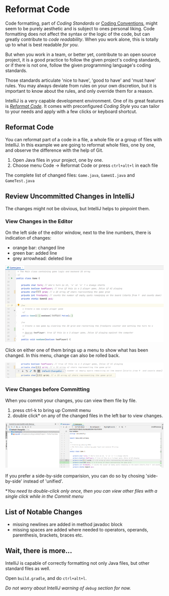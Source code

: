 # Reformat Code

Code formatting, part of *Coding Standards* or
[Coding Conventions](https://en.wikipedia.org/wiki/Coding_conventions),
might seem to be purely aesthetic and is subject to ones personal liking.
Code formatting does not affect the syntax or the logic of the code, but can greatly
contribute to *code readability*. When you work alone, this is totally up
to what is best readable *for you*.

But when you work in a team, or better yet, contribute to an open source project,
it is a good practice to follow the given project's coding standards, or if
there is not one, follow the given programming language's coding standards.

Those standards articulate 'nice to have', 'good to have' and 'must have' rules.
You may always deviate from rules on your own discretion, but it is important
to know about the rules, and only override them for a reason.

IntelliJ is a very capable development environment. One of its great features is
*[Reformat Code](https://www.jetbrains.com/help/idea/reformat-and-rearrange-code.html#reformat_code)*.
It comes with preconfigured *Coding Style* you can tailor to your
needs and apply with a few clicks or keyboard shortcut.


## Reformat Code

You can reformat part of a code in a file, a whole file or a group of files with IntelliJ.
In this example we are going to reformat whole files, one by one, and observe the
difference with the help of Git.

1. Open Java files in your project, one by one.
1. Choose menu Code -> Reformat Code or press ```ctrl+alt+l``` in each file

The complete list of changed files: ```Game.java```, ```GameUI.java``` and ```GameTest.java```


## Review Uncommitted Changes in IntelliJ

The changes might not be obvious, but IntelliJ helps to pinpoint them.

### View Changes in the Editor

On the left side of the editor window, next to the line numbers, there is indication of changes:

* orange bar: changed line
* green bar: added line
* grey arrowhead: deleted line

![VCS Changes in Editor Window](../../resources/02/intellij-editor-vcs-changes.png "VCS Changes in Editor Window")

Click on either one of them brings up a menu to show what has been changed. In this menu, change can also be rolled back.

![View Change in Editor Window](../../resources/02/intellij-editor-view-change.png "View Change in Editor Window")


### View Changes before Committing

When you commit your changes, you can view them file by file.

1. press ctrl-k to bring up Commit menu
1. double click* on any of the changed files in the left bar to view changes.

![View Changes before Commit](../../resources/02/intellij-view-changes-before-commit.png "View Changes before Commit")

If you prefer a side-by-side comparision, you can do so by chosing 'side-by-side' instead of 'unified'.

\**You need to double-click only once, then you can view other files with a single click while in the Commit menu*


## List of Notable Changes

* missing newlines are added in method javadoc block
* missing spaces are added where needed to operators, operands, parenthesis, brackets, braces etc.


## Wait, there is more...
IntelliJ is capable of correctly formatting not only Java files, but other standard files as well.

Open ```build.gradle```, and do ```ctrl+alt+l```.

*Do not worry about IntelliJ warning of ```debug``` section for now.* 
